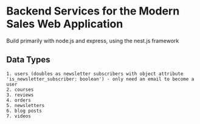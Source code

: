 # Backend Services for the Modern Sales Web Application

Build primarily with node.js and express, using the nest.js framework



## Data Types
    1. users (doubles as newsletter subscribers with object attribute 'is_newsletter_subscriber: boolean') - only need an email to become a user
    2. courses
    3. reviews
    4. orders
    5. newsletters
    6. blog posts
    7. videos